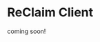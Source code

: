 # ReClaim Client

coming soon!
<!-- 
## React client

The code in this directory was initialized with [create-react-app](https://create-react-app.dev/) and uses [react-router](https://reactrouter.com/web/guides/quick-start) and [Bootstrap 4.x](https://getbootstrap.com/docs/4.3/getting-started/introduction/).

> The original create-react-app README file can be found at [README-CRA.md](./README-CRA.md)

## Running the client

> make sure you're in the `/client` folder when running the following commands

```
npm install
npm start
```

## Installing libraries

You can install any react library you want to use in this project. The dependencies in this client are independent of the dependencies of your API backend.

## Making call to your API backend

This client runs on port `3000` by default and the API server should be configured to run on port `8080`.

The create-react-app proxy has been **pre-configured** for these ports, meaning in your code you can make API calls without having to hardcode the port number. For example:

```js
fetch('/api/users/42', { ... })
    ...
```

> Note: you should **NOT** hardcode the domain `http://localhost/` in your API calls. If you were to do this, the calls will fail once the app is deployed.
-->
